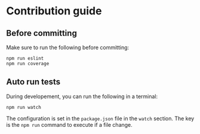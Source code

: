 # Contribution guide

## Before committing

Make sure to run the following before committing:

    npm run eslint
    npm run coverage

## Auto run tests

During developement, you can run the following in a terminal:

    npm run watch

The configuration is set in the `package.json` file in the `watch` section. The
key is the `npm run` command to execute if a file change.
